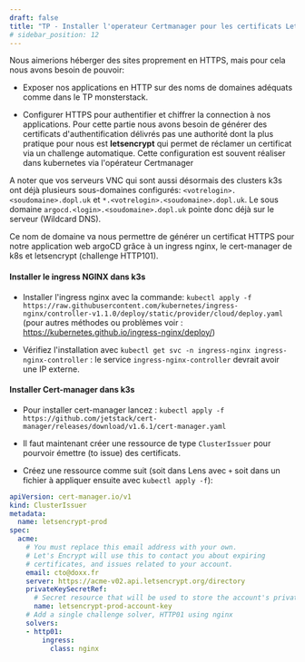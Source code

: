 ```yaml
---
draft: false
title: "TP - Installer l'operateur Certmanager pour les certificats Letsencrypt"
# sidebar_position: 12
---
```


Nous aimerions héberger des sites proprement en HTTPS, mais pour cela nous avons besoin de pouvoir:

- Exposer nos applications en HTTP sur des noms de domaines adéquats comme dans le TP monsterstack.

- Configurer HTTPS pour authentifier et chiffrer la connection à nos applications. Pour cette partie nous avons besoin de générer des certificats d'authentification délivrés pas une authorité dont la plus pratique pour nous est **letsencrypt** qui permet de réclamer un certificat via un challenge automatique. Cette configuration est souvent réaliser dans kubernetes via l'opérateur Certmanager

A noter que vos serveurs VNC qui sont aussi désormais des clusters k3s ont déjà plusieurs sous-domaines configurés: `<votrelogin>.<soudomaine>.dopl.uk` et `*.<votrelogin>.<soudomaine>.dopl.uk`. Le sous domaine `argocd.<login>.<soudomaine>.dopl.uk` pointe donc déjà sur le serveur (Wildcard DNS).

Ce nom de domaine va nous permettre de générer un certificat HTTPS pour notre application web argoCD grâce à un ingress nginx, le cert-manager de k8s et letsencrypt (challenge HTTP101).

#### Installer le ingress NGINX dans k3s

- Installer l'ingress nginx avec la commande: `kubectl apply -f https://raw.githubusercontent.com/kubernetes/ingress-nginx/controller-v1.1.0/deploy/static/provider/cloud/deploy.yaml` (pour autres méthodes ou problèmes voir : https://kubernetes.github.io/ingress-nginx/deploy/)

- Vérifiez l'installation avec `kubectl get svc -n ingress-nginx ingress-nginx-controller` : le service `ingress-nginx-controller` devrait avoir une IP externe.

#### Installer Cert-manager dans k3s

- Pour installer cert-manager lancez : `kubectl apply -f https://github.com/jetstack/cert-manager/releases/download/v1.6.1/cert-manager.yaml`

- Il faut maintenant créer une ressource de type `ClusterIssuer` pour pourvoir émettre (to issue) des certificats.

- Créez une ressource comme suit (soit dans Lens avec `+` soit dans un fichier à appliquer ensuite avec `kubectl apply -f`):

```yaml
apiVersion: cert-manager.io/v1
kind: ClusterIssuer
metadata:
  name: letsencrypt-prod
spec:
  acme:
    # You must replace this email address with your own.
    # Let's Encrypt will use this to contact you about expiring
    # certificates, and issues related to your account.
    email: cto@doxx.fr
    server: https://acme-v02.api.letsencrypt.org/directory
    privateKeySecretRef:
      # Secret resource that will be used to store the account's private key.
      name: letsencrypt-prod-account-key
    # Add a single challenge solver, HTTP01 using nginx
    solvers:
    - http01:
        ingress:
          class: nginx
```